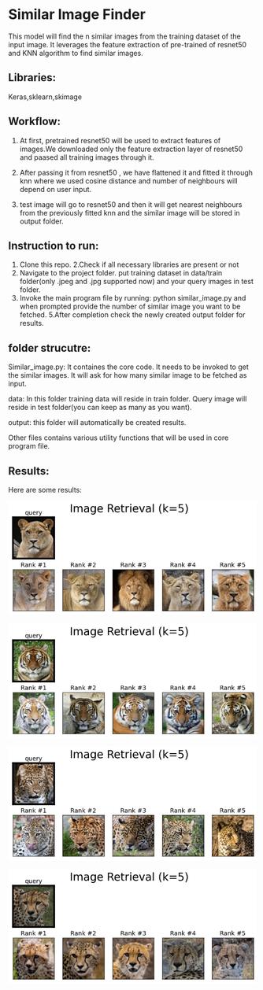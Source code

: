# Similar Image Finder

This model will find the n similar images from the training dataset of the input image. It leverages the feature extraction of pre-trained of resnet50
and KNN algorithm to find similar images.



## Libraries:

Keras,sklearn,skimage


## Workflow:

1. At first, pretrained resnet50 will be used to extract features of images.We downloaded only the feature extraction layer of resnet50 and paased all training images through it.

2. After passing it from resnet50 , we have flattened it and fitted it through knn where we used cosine distance and number of neighbours will depend on user input.

3. test image will go to resnet50 and then it will get nearest neighbours from the previously fitted knn and the similar image will be stored in output folder.


## Instruction to run:

1. Clone this repo.
2.Check if all necessary libraries are present or not
3. Navigate to the project folder. put training dataset in data/train folder(only .jpeg and .jpg supported now) and your query images in test folder.
4. Invoke the main program file by running:  python similar_image.py and when prompted provide the number of similar image you want to be fetched.
5.After completion check the newly created output folder for results.


## folder strucutre:

Similar_image.py: It containes the core code. It needs to be invoked to get the similar images. It will ask for how many similar image to be fetched as input.

data: In this folder training data will reside in train folder. Query image will reside in test folder(you can keep as many as you want).

output: this folder will automatically be created results.

Other files contains various utility functions that will be used in core program file.


## Results:

Here are some results:

![Result](https://github.com/Escanor1996/Similar_image_finder/blob/master/result/resnet50/resnet50_retrieval_1.png)

![Result](https://github.com/Escanor1996/Similar_image_finder/blob/master/result/resnet50/resnet50_retrieval_3.png)

![Result](https://github.com/Escanor1996/Similar_image_finder/blob/master/result/resnet50/resnet50_retrieval_4.png)

![Result](https://github.com/Escanor1996/Similar_image_finder/blob/master/result/resnet50/resnet50_retrieval_5.png)



